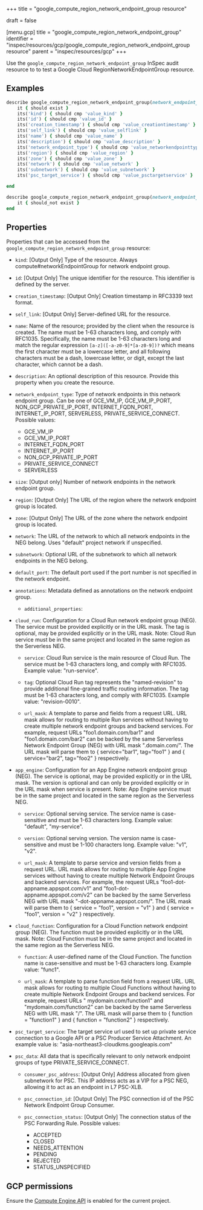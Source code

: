 +++
title = "google_compute_region_network_endpoint_group resource"

draft = false


[menu.gcp]
title = "google_compute_region_network_endpoint_group"
identifier = "inspec/resources/gcp/google_compute_region_network_endpoint_group resource"
parent = "inspec/resources/gcp"
+++

Use the `google_compute_region_network_endpoint_group` InSpec audit resource to to test a Google Cloud RegionNetworkEndpointGroup resource.

## Examples

```ruby
describe google_compute_region_network_endpoint_group(network_endpoint_group: ' ', project: 'chef-gcp-inspec', region: ' value_region') do
	it { should exist }
	its('kind') { should cmp 'value_kind' }
	its('id') { should cmp 'value_id' }
	its('creation_timestamp') { should cmp 'value_creationtimestamp' }
	its('self_link') { should cmp 'value_selflink' }
	its('name') { should cmp 'value_name' }
	its('description') { should cmp 'value_description' }
	its('network_endpoint_type') { should cmp 'value_networkendpointtype' }
	its('region') { should cmp 'value_region' }
	its('zone') { should cmp 'value_zone' }
	its('network') { should cmp 'value_network' }
	its('subnetwork') { should cmp 'value_subnetwork' }
	its('psc_target_service') { should cmp 'value_psctargetservice' }

end

describe google_compute_region_network_endpoint_group(network_endpoint_group: ' ', project: 'chef-gcp-inspec', region: ' value_region') do
	it { should_not exist }
end
```

## Properties

Properties that can be accessed from the `google_compute_region_network_endpoint_group` resource:


  * `kind`: [Output Only] Type of the resource. Always compute#networkEndpointGroup for network endpoint group.

  * `id`: [Output Only] The unique identifier for the resource. This identifier is defined by the server.

  * `creation_timestamp`: [Output Only] Creation timestamp in RFC3339 text format.

  * `self_link`: [Output Only] Server-defined URL for the resource.

  * `name`: Name of the resource; provided by the client when the resource is created. The name must be 1-63 characters long, and comply with RFC1035. Specifically, the name must be 1-63 characters long and match the regular expression `[a-z]([-a-z0-9]*[a-z0-9])?` which means the first character must be a lowercase letter, and all following characters must be a dash, lowercase letter, or digit, except the last character, which cannot be a dash.

  * `description`: An optional description of this resource. Provide this property when you create the resource.

  * `network_endpoint_type`: Type of network endpoints in this network endpoint group. Can be one of GCE_VM_IP, GCE_VM_IP_PORT, NON_GCP_PRIVATE_IP_PORT, INTERNET_FQDN_PORT, INTERNET_IP_PORT, SERVERLESS, PRIVATE_SERVICE_CONNECT.
  Possible values:
    * GCE_VM_IP
    * GCE_VM_IP_PORT
    * INTERNET_FQDN_PORT
    * INTERNET_IP_PORT
    * NON_GCP_PRIVATE_IP_PORT
    * PRIVATE_SERVICE_CONNECT
    * SERVERLESS

  * `size`: [Output only] Number of network endpoints in the network endpoint group.

  * `region`: [Output Only] The URL of the region where the network endpoint group is located.

  * `zone`: [Output Only] The URL of the zone where the network endpoint group is located.

  * `network`: The URL of the network to which all network endpoints in the NEG belong. Uses "default" project network if unspecified.

  * `subnetwork`: Optional URL of the subnetwork to which all network endpoints in the NEG belong.

  * `default_port`: The default port used if the port number is not specified in the network endpoint.

  * `annotations`: Metadata defined as annotations on the network endpoint group.

    * `additional_properties`:

  * `cloud_run`: Configuration for a Cloud Run network endpoint group (NEG). The service must be provided explicitly or in the URL mask. The tag is optional, may be provided explicitly or in the URL mask. Note: Cloud Run service must be in the same project and located in the same region as the Serverless NEG.

    * `service`: Cloud Run service is the main resource of Cloud Run. The service must be 1-63 characters long, and comply with RFC1035. Example value: "run-service".

    * `tag`: Optional Cloud Run tag represents the "named-revision" to provide additional fine-grained traffic routing information. The tag must be 1-63 characters long, and comply with RFC1035. Example value: "revision-0010".

    * `url_mask`: A template to parse <service> and <tag> fields from a request URL. URL mask allows for routing to multiple Run services without having to create multiple network endpoint groups and backend services. For example, request URLs "foo1.domain.com/bar1" and "foo1.domain.com/bar2" can be backed by the same Serverless Network Endpoint Group (NEG) with URL mask "<tag>.domain.com/<service>". The URL mask will parse them to { service="bar1", tag="foo1" } and { service="bar2", tag="foo2" } respectively.

  * `app_engine`: Configuration for an App Engine network endpoint group (NEG). The service is optional, may be provided explicitly or in the URL mask. The version is optional and can only be provided explicitly or in the URL mask when service is present. Note: App Engine service must be in the same project and located in the same region as the Serverless NEG.

    * `service`: Optional serving service. The service name is case-sensitive and must be 1-63 characters long. Example value: "default", "my-service".

    * `version`: Optional serving version. The version name is case-sensitive and must be 1-100 characters long. Example value: "v1", "v2".

    * `url_mask`: A template to parse service and version fields from a request URL. URL mask allows for routing to multiple App Engine services without having to create multiple Network Endpoint Groups and backend services. For example, the request URLs "foo1-dot-appname.appspot.com/v1" and "foo1-dot-appname.appspot.com/v2" can be backed by the same Serverless NEG with URL mask "<service>-dot-appname.appspot.com/<version>". The URL mask will parse them to { service = "foo1", version = "v1" } and { service = "foo1", version = "v2" } respectively.

  * `cloud_function`: Configuration for a Cloud Function network endpoint group (NEG). The function must be provided explicitly or in the URL mask. Note: Cloud Function must be in the same project and located in the same region as the Serverless NEG.

    * `function`: A user-defined name of the Cloud Function. The function name is case-sensitive and must be 1-63 characters long. Example value: "func1".

    * `url_mask`: A template to parse function field from a request URL. URL mask allows for routing to multiple Cloud Functions without having to create multiple Network Endpoint Groups and backend services. For example, request URLs " mydomain.com/function1" and "mydomain.com/function2" can be backed by the same Serverless NEG with URL mask "/<function>". The URL mask will parse them to { function = "function1" } and { function = "function2" } respectively.

  * `psc_target_service`: The target service url used to set up private service connection to a Google API or a PSC Producer Service Attachment. An example value is: "asia-northeast3-cloudkms.googleapis.com"

  * `psc_data`: All data that is specifically relevant to only network endpoint groups of type PRIVATE_SERVICE_CONNECT.

    * `consumer_psc_address`: [Output Only] Address allocated from given subnetwork for PSC. This IP address acts as a VIP for a PSC NEG, allowing it to act as an endpoint in L7 PSC-XLB.

    * `psc_connection_id`: [Output Only] The PSC connection id of the PSC Network Endpoint Group Consumer.

    * `psc_connection_status`: [Output Only] The connection status of the PSC Forwarding Rule.
    Possible values:
      * ACCEPTED
      * CLOSED
      * NEEDS_ATTENTION
      * PENDING
      * REJECTED
      * STATUS_UNSPECIFIED


## GCP permissions

Ensure the [Compute Engine API](https://console.cloud.google.com/apis/library/compute.googleapis.com/) is enabled for the current project.
